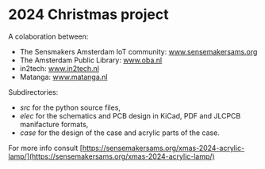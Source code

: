 # 2024 Christmas project

A colaboration between:
- The Sensmakers Amsterdam IoT community: www.sensemakersams.org
- The Amsterdam Public Library: www.oba.nl
- in2tech: www.in2tech.nl
- Matanga: www.matanga.nl

Subdirectories:
- *src* for the python source files,
- *elec* for the schematics and PCB design in KiCad, PDF and JLCPCB manifacture formats,
- *case* for the design of the case and acrylic parts of the case.

For more info consult [https://sensemakersams.org/xmas-2024-acrylic-lamp/](https://sensemakersams.org/xmas-2024-acrylic-lamp/)
